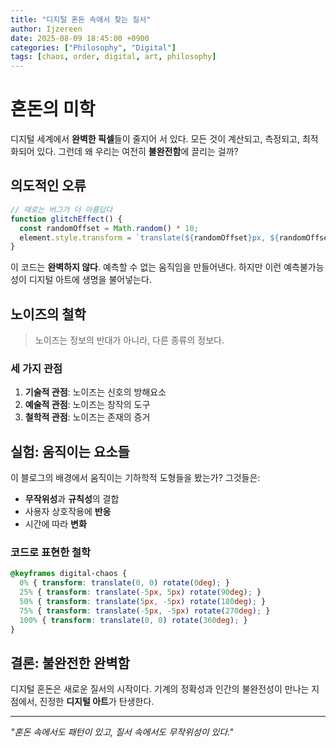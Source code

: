 ```yaml
---
title: "디지털 혼돈 속에서 찾는 질서"
author: Ijzereen
date: 2025-08-09 18:45:00 +0900
categories: ["Philosophy", "Digital"]
tags: [chaos, order, digital, art, philosophy]
---
```


# 혼돈의 미학

디지털 세계에서 **완벽한 픽셀**들이 줄지어 서 있다. 모든 것이 계산되고, 측정되고, 최적화되어 있다. 그런데 왜 우리는 여전히 **불완전함**에 끌리는 걸까?

## 의도적인 오류

```javascript
// 때로는 버그가 더 아름답다
function glitchEffect() {
  const randomOffset = Math.random() * 10;
  element.style.transform = `translate(${randomOffset}px, ${randomOffset}px)`;
}
```

이 코드는 **완벽하지 않다**. 예측할 수 없는 움직임을 만들어낸다. 하지만 이런 예측불가능성이 디지털 아트에 생명을 불어넣는다.

## 노이즈의 철학

> 노이즈는 정보의 반대가 아니라, 다른 종류의 정보다.

### 세 가지 관점

1. **기술적 관점**: 노이즈는 신호의 방해요소
2. **예술적 관점**: 노이즈는 창작의 도구
3. **철학적 관점**: 노이즈는 존재의 증거

## 실험: 움직이는 요소들

이 블로그의 배경에서 움직이는 기하학적 도형들을 봤는가? 그것들은:

- **무작위성**과 **규칙성**의 결합
- 사용자 상호작용에 **반응**
- 시간에 따라 **변화**

### 코드로 표현한 철학

```css
@keyframes digital-chaos {
  0% { transform: translate(0, 0) rotate(0deg); }
  25% { transform: translate(-5px, 5px) rotate(90deg); }
  50% { transform: translate(5px, -5px) rotate(180deg); }
  75% { transform: translate(-5px, -5px) rotate(270deg); }
  100% { transform: translate(0, 0) rotate(360deg); }
}
```

## 결론: 불완전한 완벽함

디지털 혼돈은 새로운 질서의 시작이다. 기계의 정확성과 인간의 불완전성이 만나는 지점에서, 진정한 **디지털 아트**가 탄생한다.

---

*"혼돈 속에서도 패턴이 있고, 질서 속에서도 무작위성이 있다."*